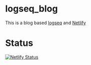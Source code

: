# logseq_blog

This is a blog based [logseq](https://logseq.com/) and [Netlify](https://www.netlify.com/)


# Status

[![Netlify Status](https://api.netlify.com/api/v1/badges/c7f8c607-5c96-47bf-813c-3692f33f5277/deploy-status)](https://app.netlify.com/sites/congjinyebaiya/deploys)
